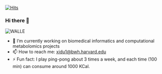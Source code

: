 [![Hits](https://hits.seeyoufarm.com/api/count/incr/badge.svg?url=https%3A%2F%2Fgithub.com%2FXinsongDu%2FXinsongDu)](https://hits.seeyoufarm.com)

### Hi there 👋

<!--
**XinsongDu/XinsongDu** is a ✨ _special_ ✨ repository because its `README.md` (this file) appears on your GitHub profile.

Here are some ideas to get you started:

backup link: https://i.pinimg.com/474x/05/c5/ac/05c5ace1f7e3c097bfda25e8b376fe24--wall-e-costume-party-masks.jpg

- 🔭 I’m currently working on ...
- 🌱 I’m currently learning ...
- 👯 I’m looking to collaborate on ...
- 🤔 I’m looking for help with ...
- 💬 Ask me about ...
- 📫 How to reach me: ...
- 😄 Pronouns: ...
- ⚡ Fun fact: ...
- image reference: https://www.cubstudio.com/labs
-->
![WALLE](https://images.squarespace-cdn.com/content/v1/535e680de4b0eea56c05a375/1447760681289-Z7CKPTICXT0YV3TDWRPP/ke17ZwdGBToddI8pDm48kDAv91l_EVpAtt3T82Wm1m9Zw-zPPgdn4jUwVcJE1ZvWEtT5uBSRWt4vQZAgTJucoTqqXjS3CfNDSuuf31e0tVEcs4OJ1MUiSygP0U4z2bUeJj0Nr1n48rGt1cKo_lK-mJuG45vQwBxdpDrCGUSSl5w/test-robot-2_1.gif?format=750w)
- 🔭 I’m currently working on biomedical informatics and computational metabolomics projects
- 📫 How to reach me: xidu1@bwh.harvard.edu
- ⚡ Fun fact: I play ping-pong about 3 times a week, and each time (100 min) can consume around 1000 KCal.
